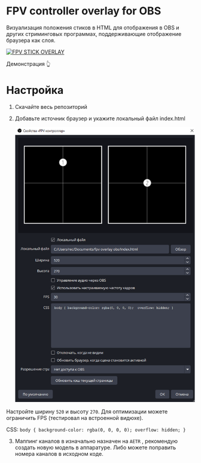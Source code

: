 # FPV controller overlay for OBS

Визуализация положения стиков в HTML для отображения в OBS и других стриминговых программах, поддерживающие отображение браузера как слоя.

[![FPV STICK OVERLAY](https://img.youtube.com/vi/pNcTPkidWYE/0.jpg)](https://www.youtube.com/watch?v=pNcTPkidWYE)

Демонстрация 👆

# Настройка

1. Скачайте весь репозиторий

2. Добавьте источник браузер и укажите локальный файл index.html 
   
   ![OBS vonfig.png](img\OBSconfig.png)

Настройте ширину `520` и высоту `270`. Для оптимизации можете ограничить FPS (тестировал на встроенной видюхе). 

CSS: `body { background-color: rgba(0, 0, 0, 0); overflow: hidden; }`

3. Маппинг каналов в изначально назначен на `AETR` , рекомендую создать новую модель в аппаратуре. Либо можете поправить номера каналов в исходном коде.
